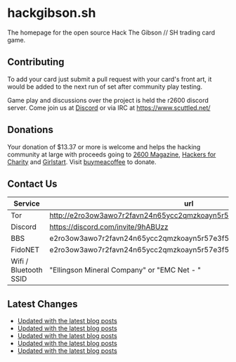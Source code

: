 # hackgibson.sh
The homepage for the open source Hack The Gibson // SH trading card game.


## Contributing

To add your card just submit a pull request with your card's front art, it would be added to the next run of set after community play testing.

Game play and discussions over the project is held the r2600 discord server. Come join us at [Discord](https://discord.com/invite/9hABUzz) or via IRC at https://www.scuttled.net/


## Donations

Your donation of $13.37 or more is welcome and helps the hacking community at large with proceeds going to [2600 Magazine](https://2600.com/), [Hackers for Charity](https://hackersforcharity.org) and [Girlstart](https://girlstart.org).  Visit [buymeacoffee](https://www.buymeacoffee.com/hackgibson.sh) to donate.


## Contact Us

Service | url
-|-
Tor | http://e2ro3ow3awo7r2favn24n65ycc2qmzkoayn5r57e3f56nvjwdcgg32ad.onion
Discord | https://discord.com/invite/9hABUzz
BBS | e2ro3ow3awo7r2favn24n65ycc2qmzkoayn5r57e3f56nvjwdcgg32ad.onion:23
FidoNET | e2ro3ow3awo7r2favn24n65ycc2qmzkoayn5r57e3f56nvjwdcgg32ad.onion:24554
Wifi / Bluetooth SSID | "Ellingson Mineral Company" or "EMC Net - <fidonet address>"

## Latest Changes
<!-- BLOG-POST-LIST:START -->
- [Updated with the latest blog posts](https://github.com/DFW2600/hackgibson.sh/commit/e9f726b0d462e6bb1b359c02df3e380e0921d6a4)
- [Updated with the latest blog posts](https://github.com/DFW2600/hackgibson.sh/commit/d0edd3fe001e4af32fb3684b12f85c5df3b42298)
- [Updated with the latest blog posts](https://github.com/DFW2600/hackgibson.sh/commit/6cc6e8b8213681779e4224836bc3959616151193)
- [Updated with the latest blog posts](https://github.com/DFW2600/hackgibson.sh/commit/52c6b4305e615cc384218e9879612c195a4a820b)
- [Updated with the latest blog posts](https://github.com/DFW2600/hackgibson.sh/commit/e44c4918eaed017f74eddcf34d74a8329bf75684)
<!-- BLOG-POST-LIST:END -->
